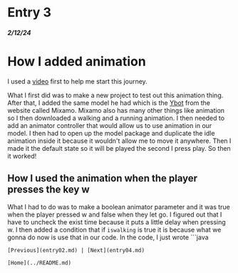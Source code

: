 # Entry 3
##### 2/12/24

# How I added animation

I used a [video](https://youtu.be/FF6kezDQZ7s?list=TLPQMTEwMjIwMjSsCN0sWIbRhQ) first to help me start this journey.

What I first did was to make a new project to test out this animation thing. After that, I added the same model he had which is the [Ybot](https://www.mixamo.com/#/?page=1&query=Ybot&type=Character) from the website called Mixamo. Mixamo also has many other things like animation so I then downloaded a walking and a running animation. I then needed to add an animator controller that would allow us to use animation in our model. I then had to open up the model package and duplicate the idle animation inside it because it wouldn't allow me to move it anywhere. Then I made it the default state so it will be played the second I press play. So then it worked!

## How I used the animation when the player presses the key w

What I had to do was to make a boolean animator parameter and it was true when the player pressed w and false when they let go. I figured out that I have to uncheck the exist time because it puts a little delay when pressing w. I then added a condition that if `iswalking` is true it is because what we gonna do now is use that in our code. In the code, I just wrote   ```java


```
[Previous](entry02.md) | [Next](entry04.md)

[Home](../README.md)
